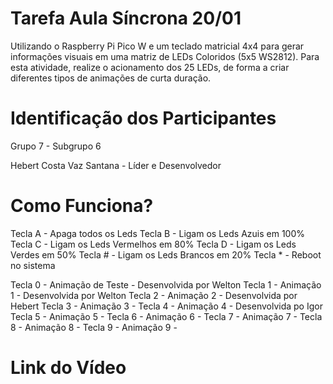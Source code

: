 # Tarefa Aula Síncrona 20/01

Utilizando o Raspberry Pi Pico W e um teclado matricial 4x4 para gerar informações visuais em uma matriz de LEDs Coloridos (5x5 WS2812). Para esta atividade, realize o acionamento dos 25 LEDs, de forma a criar diferentes tipos de animações de curta duração.

# Identificação dos Participantes

Grupo 7 - Subgrupo 6

Hebert Costa Vaz Santana - Líder e Desenvolvedor

# Como Funciona?

Tecla A - Apaga todos os Leds
Tecla B - Ligam os Leds Azuis em 100%
Tecla C - Ligam os Leds Vermelhos em 80%
Tecla D - Ligam os Leds Verdes em 50%
Tecla # - Ligam os Leds Brancos em 20%
Tecla * - Reboot no sistema

Tecla 0 - Animação de Teste - Desenvolvida por Welton
Tecla 1 - Animação 1 - Desenvolvida por Welton
Tecla 2 - Animação 2 - Desenvolvida por Hebert
Tecla 3 - Animação 3 - 
Tecla 4 - Animação 4 - Desenvolvida po Igor
Tecla 5 - Animação 5 - 
Tecla 6 - Animação 6 -
Tecla 7 - Animação 7 - 
Tecla 8 - Animação 8 -
Tecla 9 - Animação 9 - 

# Link do Vídeo
